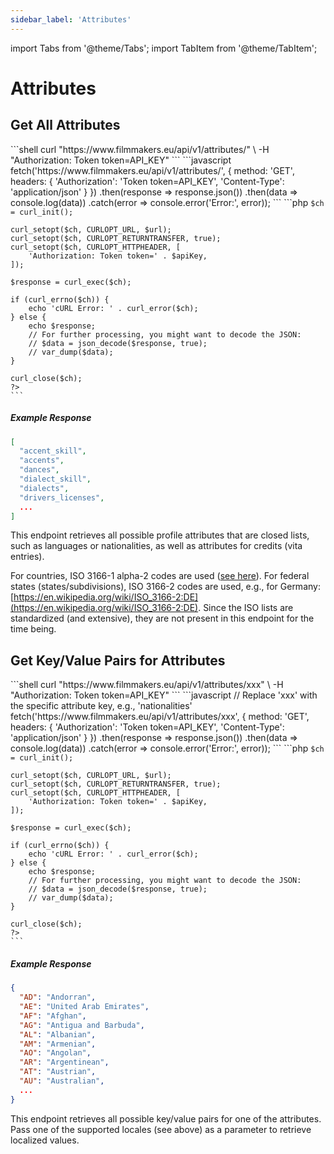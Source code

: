 ```yaml
---
sidebar_label: 'Attributes'
---
```


import Tabs from '@theme/Tabs';
import TabItem from '@theme/TabItem';

# Attributes

## Get All Attributes

<Tabs groupId="api-examples">
  <TabItem value="curl" label="cURL" default>
    ```shell
    curl "https://www.filmmakers.eu/api/v1/attributes/" \
      -H "Authorization: Token token=API_KEY"
    ```
  </TabItem>
  <TabItem value="javascript" label="JavaScript (Fetch)">
    ```javascript
    fetch('https://www.filmmakers.eu/api/v1/attributes/', {
      method: 'GET',
      headers: {
        'Authorization': 'Token token=API_KEY',
        'Content-Type': 'application/json'
      }
    })
    .then(response => response.json())
    .then(data => console.log(data))
    .catch(error => console.error('Error:', error));
    ```
  </TabItem>
  <TabItem value="php" label="PHP (cURL)">
    ```php
    <?php
    $url = 'https://www.filmmakers.eu/api/v1/attributes/';
    $apiKey = 'API_KEY'; // Replace with your actual API key

    $ch = curl_init();

    curl_setopt($ch, CURLOPT_URL, $url);
    curl_setopt($ch, CURLOPT_RETURNTRANSFER, true);
    curl_setopt($ch, CURLOPT_HTTPHEADER, [
        'Authorization: Token token=' . $apiKey,
    ]);

    $response = curl_exec($ch);

    if (curl_errno($ch)) {
        echo 'cURL Error: ' . curl_error($ch);
    } else {
        echo $response;
        // For further processing, you might want to decode the JSON:
        // $data = json_decode($response, true);
        // var_dump($data);
    }

    curl_close($ch);
    ?>
    ```
  </TabItem>
</Tabs>

##### Example Response

```json
[
  "accent_skill",
  "accents",
  "dances",
  "dialect_skill",
  "dialects",
  "drivers_licenses",
  ...
]
```

This endpoint retrieves all possible profile attributes that are closed lists, such as languages or nationalities, as well as attributes for credits (vita entries).

For countries, ISO 3166-1 alpha-2 codes are used ([see here](https://en.wikipedia.org/wiki/ISO_3166-1_alpha-2)). For federal states (states/subdivisions), ISO 3166-2 codes are used, e.g., for Germany: [https://en.wikipedia.org/wiki/ISO_3166-2:DE](https://en.wikipedia.org/wiki/ISO_3166-2:DE). Since the ISO lists are standardized (and extensive), they are not present in this endpoint for the time being.

## Get Key/Value Pairs for Attributes

<Tabs groupId="api-examples">
  <TabItem value="curl" label="cURL" default>
    ```shell
    curl "https://www.filmmakers.eu/api/v1/attributes/xxx" \
      -H "Authorization: Token token=API_KEY"
    ```
  </TabItem>
  <TabItem value="javascript" label="JavaScript (Fetch)">
    ```javascript
    // Replace 'xxx' with the specific attribute key, e.g., 'nationalities'
    fetch('https://www.filmmakers.eu/api/v1/attributes/xxx', {
      method: 'GET',
      headers: {
        'Authorization': 'Token token=API_KEY',
        'Content-Type': 'application/json'
      }
    })
    .then(response => response.json())
    .then(data => console.log(data))
    .catch(error => console.error('Error:', error));
    ```
  </TabItem>
  <TabItem value="php" label="PHP (cURL)">
    ```php
    <?php
    // Replace 'xxx' with the specific attribute key, e.g., 'nationalities'
    $attributeKey = 'xxx';
    $url = 'https://www.filmmakers.eu/api/v1/attributes/' . $attributeKey;
    $apiKey = 'API_KEY'; // Replace with your actual API key

    $ch = curl_init();

    curl_setopt($ch, CURLOPT_URL, $url);
    curl_setopt($ch, CURLOPT_RETURNTRANSFER, true);
    curl_setopt($ch, CURLOPT_HTTPHEADER, [
        'Authorization: Token token=' . $apiKey,
    ]);

    $response = curl_exec($ch);

    if (curl_errno($ch)) {
        echo 'cURL Error: ' . curl_error($ch);
    } else {
        echo $response;
        // For further processing, you might want to decode the JSON:
        // $data = json_decode($response, true);
        // var_dump($data);
    }

    curl_close($ch);
    ?>
    ```
  </TabItem>
</Tabs>

##### Example Response

```json
{
  "AD": "Andorran",
  "AE": "United Arab Emirates",
  "AF": "Afghan",
  "AG": "Antigua and Barbuda",
  "AL": "Albanian",
  "AM": "Armenian",
  "AO": "Angolan",
  "AR": "Argentinean",
  "AT": "Austrian",
  "AU": "Australian",
  ...
}
```

This endpoint retrieves all possible key/value pairs for one of the attributes. Pass one of the supported locales (see above) as a parameter to retrieve localized values.
